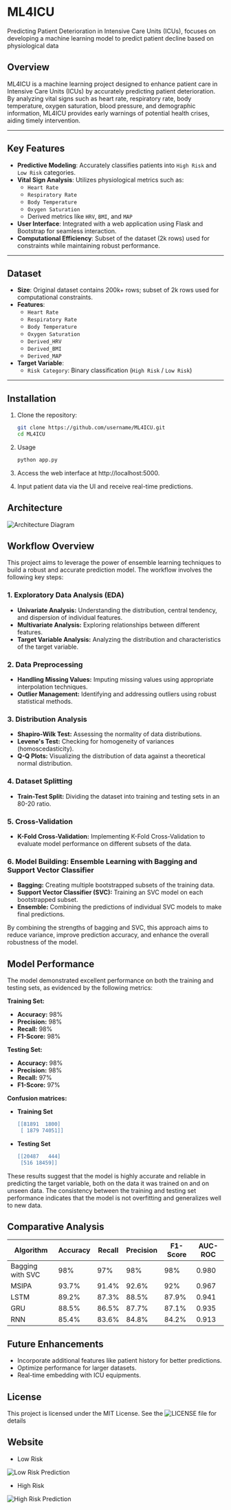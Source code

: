 # ML4ICU
Predicting Patient Deterioration in Intensive Care Units (ICUs), focuses on developing a machine learning model to predict patient decline based on physiological data


## **Overview**
ML4ICU is a machine learning project designed to enhance patient care in Intensive Care Units (ICUs) by accurately predicting patient deterioration.  
By analyzing vital signs such as heart rate, respiratory rate, body temperature, oxygen saturation, blood pressure, and demographic information, ML4ICU provides early warnings of potential health crises, aiding timely intervention.

---

## **Key Features**
- **Predictive Modeling**: Accurately classifies patients into `High Risk` and `Low Risk` categories.
- **Vital Sign Analysis**: Utilizes physiological metrics such as:
  - `Heart Rate`
  - `Respiratory Rate`
  - `Body Temperature`
  - `Oxygen Saturation`
  - Derived metrics like `HRV`, `BMI`, and `MAP`
- **User Interface**: Integrated with a web application using Flask and Bootstrap for seamless interaction.
- **Computational Efficiency**: Subset of the dataset (2k rows) used for constraints while maintaining robust performance.

---

## **Dataset**
- **Size**: Original dataset contains 200k+ rows; subset of 2k rows used for computational constraints.
- **Features**:  
  - `Heart Rate`  
  - `Respiratory Rate`  
  - `Body Temperature`  
  - `Oxygen Saturation`  
  - `Derived_HRV`  
  - `Derived_BMI`  
  - `Derived_MAP`
- **Target Variable**:  
  - `Risk Category`: Binary classification (`High Risk` / `Low Risk`)

---





## **Installation**
1. Clone the repository:
   ```bash
   git clone https://github.com/username/ML4ICU.git
   cd ML4ICU
   ```

2. Usage
   ```python
   python app.py

   ```
3. Access the web interface at http://localhost:5000.
   
4. Input patient data via the UI and receive real-time predictions.

   
## **Architecture**

![Architecture Diagram](/ML4ICUArchitecture.jpg "System Architecture")


## Workflow Overview

This project aims to leverage the power of ensemble learning techniques to build a robust and accurate prediction model. The workflow involves the following key steps:

### 1. Exploratory Data Analysis (EDA)
* **Univariate Analysis:** Understanding the distribution, central tendency, and dispersion of individual features.
* **Multivariate Analysis:** Exploring relationships between different features.
* **Target Variable Analysis:** Analyzing the distribution and characteristics of the target variable.

### 2. Data Preprocessing
* **Handling Missing Values:** Imputing missing values using appropriate interpolation techniques.
* **Outlier Management:** Identifying and addressing outliers using robust statistical methods.

### 3. Distribution Analysis
* **Shapiro-Wilk Test:** Assessing the normality of data distributions.
* **Levene's Test:** Checking for homogeneity of variances (homoscedasticity).
* **Q-Q Plots:** Visualizing the distribution of data against a theoretical normal distribution.

### 4. Dataset Splitting
* **Train-Test Split:** Dividing the dataset into training and testing sets in an 80-20 ratio.

### 5. Cross-Validation
* **K-Fold Cross-Validation:** Implementing K-Fold Cross-Validation to evaluate model performance on different subsets of the data.

### 6. Model Building: Ensemble Learning with Bagging and Support Vector Classifier
* **Bagging:** Creating multiple bootstrapped subsets of the training data.
* **Support Vector Classifier (SVC):** Training an SVC model on each bootstrapped subset.
* **Ensemble:** Combining the predictions of individual SVC models to make final predictions.

By combining the strengths of bagging and SVC, this approach aims to reduce variance, improve prediction accuracy, and enhance the overall robustness of the model.


## **Model Performance**

The model demonstrated excellent performance on both the training and testing sets, as evidenced by the following metrics:

**Training Set:**
* **Accuracy:** 98%
* **Precision:** 98%
* **Recall:** 98%
* **F1-Score:** 98%

**Testing Set:**
* **Accuracy:** 98%
* **Precision:** 98%
* **Recall:** 97%
* **F1-Score:** 97%

**Confusion matrices:**

* **Training Set**

  ```lua
  [[81891  1800]
   [ 1879 74051]]
  ```
* **Testing Set**
  ```lua
  [[20487   444]
   [516 18459]]
  ```
These results suggest that the model is highly accurate and reliable in predicting the target variable, both on the data it was trained on and on unseen data. The consistency between the training and testing set performance indicates that the model is not overfitting and generalizes well to new data.

## **Comparative Analysis**

| Algorithm | Accuracy | Recall | Precision | F1-Score | AUC-ROC |
|---|---|---|---|---|---|
| Bagging with SVC | 98% | 97% | 98% | 98% | 0.980 |
| MSIPA | 93.7% | 91.4% | 92.6% | 92% | 0.967 |
| LSTM | 89.2% | 87.3% | 88.5% | 87.9% | 0.941 |
| GRU | 88.5% | 86.5% | 87.7% | 87.1% | 0.935 |
| RNN | 85.4% | 83.6% | 84.8% | 84.2% | 0.913 |

## **Future Enhancements**

* Incorporate additional features like patient history for better predictions.
* Optimize performance for larger datasets.
* Real-time embedding with ICU equipments.

## **License**

This project is licensed under the MIT License. See the ![LICENSE](https://github.com/Sanjayponnambalam/ML4ICU/blob/main/LICENSE) file for details

## **Website**

* Low Risk

![Low Risk Prediction](https://github.com/Sanjayponnambalam/ML4ICU/blob/main/website/imgs/lowrisk.png)

* High Risk
  
![High Risk Prediction](https://github.com/Sanjayponnambalam/ML4ICU/blob/main/website/imgs/highrisk)
  
